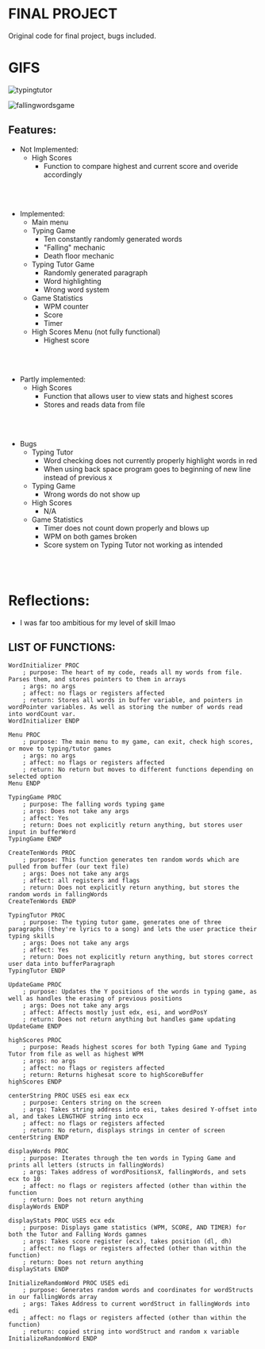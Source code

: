 # FINAL PROJECT

Original code for final project, bugs included.

# GIFS

![typingtutor](https://github.com/barkeshli-CS066-classroom/99-final-project-typing-tutor-JulioAnzaldo/assets/114134346/86936196-c44d-4073-b54f-f27f4e03e952)

![fallingwordsgame](https://github.com/barkeshli-CS066-classroom/99-final-project-typing-tutor-JulioAnzaldo/assets/114134346/a7bf2950-ad62-422d-bba6-12ac53244c14)

## Features:

- Not Implemented:
  - High Scores
    - Function to compare highest and current score and overide accordingly

<br><br>

- Implemented:
  - Main menu
  - Typing Game
    - Ten constantly randomly generated words
    - "Falling" mechanic
    - Death floor mechanic
  - Typing Tutor Game
    - Randomly generated paragraph
    - Word highlighting
    - Wrong word system
  - Game Statistics
    - WPM counter
    - Score
    - Timer
  - High Scores Menu (not fully functional)
    - Highest score
  
<br><br>

- Partly implemented:
  - High Scores
    - Function that allows user to view stats and highest scores
    - Stores and reads data from file

<br><br>

- Bugs
  - Typing Tutor
     - Word checking does not currently properly highlight words in red
     - When using back space program goes to beginning of new line instead of previous x
  - Typing Game
     - Wrong words do not show up
  - High Scores
     - N/A
  - Game Statistics
     - Timer does not count down properly and blows up
     - WPM on both games broken
     - Score system on Typing Tutor not working as intended

<br><br>

# Reflections:

- I was far too ambitious for my level of skill lmao
  
## LIST OF FUNCTIONS:

```assembly
WordInitializer PROC
    ; purpose: The heart of my code, reads all my words from file. Parses them, and stores pointers to them in arrays
    ; args: no args
    ; affect: no flags or registers affected
    ; return: Stores all words in buffer variable, and pointers in wordPointer variables. As well as storing the number of words read into wordCount var.
WordInitializer ENDP
```

```assembly
Menu PROC
    ; purpose: The main menu to my game, can exit, check high scores, or move to typing/tutor games
    ; args: no args
    ; affect: no flags or registers affected
    ; return: No return but moves to different functions depending on selected option
Menu ENDP
```

```assembly
TypingGame PROC
    ; purpose: The falling words typing game
    ; args: Does not take any args
    ; affect: Yes
    ; return: Does not explicitly return anything, but stores user input in bufferWord
TypingGame ENDP
```

```assembly
CreateTenWords PROC
    ; purpose: This function generates ten random words which are pulled from buffer (our text file)
    ; args: Does not take any args
    ; affect: all registers and flags
    ; return: Does not explicitly return anything, but stores the random words in fallingWords
CreateTenWords ENDP
```

```assembly
TypingTutor PROC
    ; purpose: The typing tutor game, generates one of three paragraphs (they're lyrics to a song) and lets the user practice their typing skills
    ; args: Does not take any args
    ; affect: Yes
    ; return: Does not explicitly return anything, but stores correct user data into bufferParagraph
TypingTutor ENDP
```

```assembly
UpdateGame PROC
    ; purpose: Updates the Y positions of the words in typing game, as well as handles the erasing of previous positions
    ; args: Does not take any args
    ; affect: Affects mostly just edx, esi, and wordPosY
    ; return: Does not return anything but handles game updating
UpdateGame ENDP
```

```assembly
highScores PROC
    ; purpose: Reads highest scores for both Typing Game and Typing Tutor from file as well as highest WPM
    ; args: no args
    ; affect: no flags or registers affected
    ; return: Returns highesat score to highScoreBuffer
highScores ENDP
```

```assembly
centerString PROC USES esi eax ecx
    ; purpose: Centers string on the screen
    ; args: Takes string address into esi, takes desired Y-offset into al, and takes LENGTHOF string into ecx
    ; affect: no flags or registers affected
    ; return: No return, displays strings in center of screen 
centerString ENDP
```

```assembly
displayWords PROC
    ; purpose: Iterates through the ten words in Typing Game and prints all letters (structs in fallingWords)
    ; args: Takes address of wordPositionsX, fallingWords, and sets ecx to 10
    ; affect: no flags or registers affected (other than within the function
    ; return: Does not return anything
displayWords ENDP
```
```assembly
displayStats PROC USES ecx edx
    ; purpose: Displays game statistics (WPM, SCORE, AND TIMER) for both the Tutor and Falling Words gamnes
    ; args: Takes score register (ecx), takes position (dl, dh)
    ; affect: no flags or registers affected (other than within the function)
    ; return: Does not return anything
displayStats ENDP
```
```assembly
InitializeRandomWord PROC USES edi
    ; purpose: Generates random words and coordinates for wordStructs in our fallingWords array
    ; args: Takes Address to current wordStruct in fallingWords into edi
    ; affect: no flags or registers affected (other than within the function)
    ; return: copied string into wordStruct and random x variable
InitializeRandomWord ENDP
```
